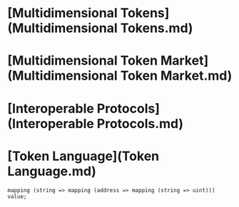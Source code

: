 # [Multidimensional Tokens](Multidimensional Tokens.md)
# [Multidimensional Token Market](Multidimensional Token Market.md)
# [Interoperable Protocols](Interoperable Protocols.md)
# [Token Language](Token Language.md)


```
mapping (string => mapping (address => mapping (string => uint))) value;
```